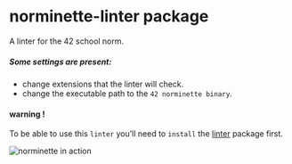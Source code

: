 # norminette-linter package

A linter for the 42 school norm.

##### Some settings are present:
 - change extensions that the linter will check.
 - change the executable path to the `42 norminette binary`.

#### warning !

To be able to use this `linter` you'll need to
`install` the [linter](https://atom.io/packages/linter) package first.

![norminette in action](http://i.imgur.com/kHPa6oO.png)
